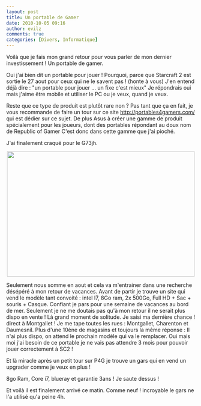 ```yaml
---
layout: post
title: Un portable de Gamer
date: 2010-10-05 09:16
author: evilz
comments: true
categories: [Divers, Informatique]
---
```

Voilà que je fais mon grand retour pour vous parler de mon dernier investissement ! Un portable de gamer.

Oui j'ai bien dit un portable pour jouer ! Pourquoi, parce que Starcraft 2 est sortie le 27 aout pour ceux qui ne le savent pas ! (honte à vous)<!--more-->
J'en entend déjà dire : "un portable pour jouer ... un fixe c'est mieux"
Je répondrais oui mais j'aime être mobile et utiliser le PC ou je veux, quand je veux.

Reste que ce type de produit est plutôt rare non ?
Pas tant que ça en fait, je vous recommande de faire un tour sur ce site <a href="http://portables4gamers.com/">http://portables4gamers.com/</a> qui est dédier sur ce sujet.
De plus Asus  à créer une gamme de produit spécialement pour les joueurs, dont des portables répondant au doux nom de Republic of Gamer
C'est donc dans cette gamme que j'ai pioché.

J'ai finalement craqué pour le G73jh.
<p style="text-align: center;"><img class="aligncenter" title="ASUS G73jh" src="http://farm5.static.flickr.com/4081/4873084168_3fba2a7201.jpg" alt="" width="500" height="333" /></p>
Seulement nous somme en aout et cela va m'entrainer dans une recherche désépéré à mon retour de vacances.
Avant de partir je trouve un site qui vend le modèle tant convoité : intel I7, 8Go ram, 2x 500Go, Full HD + Sac + souris + Casque.
Confiant je pars pour une semaine de vacances au bord de mer. Seulement je ne me doutais pas qu'à mon retour il ne serait plus dispo en vente !
Là grand moment de solitude. Je saisi ma dernière chance ! direct à Montgallet !
Je me tape toutes les rues : Montgallet, Charenton et Daumesnil. Plus d'une 10ène de magasins et toujours la même réponse : Il n'ai plus dispo, on attend le prochain modèle qui va le remplacer.
Oui mais moi j'ai besoin de ce portable je ne vais pas attendre 3 mois pour pouvoir jouer correctement à SC2 !

Et là miracle après un petit tour sur P4G je trouve un gars qui en vend un upgrader comme je veux en plus !

8go Ram, Core i7, blueray et garantie 3ans ! Je saute dessus !

Et voilà il est finalement arrivé ce matin. Comme neuf ! incroyable le gars ne l'a utilisé qu'a peine 4h.
